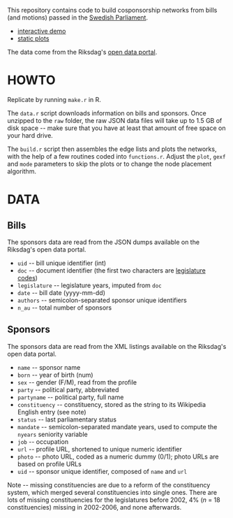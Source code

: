 This repository contains code to build cosponsorship networks from bills (and motions) passed in the [Swedish Parliament](http://www.riksdagen.se/).

- [interactive demo](http://briatte.org/riksdag)
- [static plots](http://briatte.org/riksdag/plots.html)

The data come from the Riksdag's [open data portal](http://data.riksdagen.se/).

# HOWTO

Replicate by running `make.r` in R.

The `data.r` script downloads information on bills and sponsors. Once unzipped to the `raw` folder, the raw JSON data files will take up to 1.5 GB of disk space -- make sure that you have at least that amount of free space on your hard drive.

The `build.r` script then assembles the edge lists and plots the networks, with the help of a few routines coded into `functions.r`. Adjust the `plot`, `gexf` and `mode` parameters to skip the plots or to change the node placement algorithm.

# DATA

## Bills

The sponsors data are read from the JSON dumps available on the Riksdag's open data portal.

- `uid` -- bill unique identifier (int)
- `doc` -- document identifier (the first two characters are [legislature codes](http://data.riksdagen.se/sv/sa-funkar-dokument-id))
- `legislature` -- legislature years, imputed from `doc`
- `date` -- bill date (yyyy-mm-dd)
- `authors` -- semicolon-separated sponsor unique identifiers
- `n_au` -- total number of sponsors

## Sponsors

The sponsors data are read from the XML listings available on the Riksdag's open data portal.

- `name` -- sponsor name
- `born` -- year of birth (num)
- `sex` -- gender (F/M), read from the profile
- `party` -- political party, abbreviated
- `partyname` -- political party, full name
- `constituency` -- constituency, stored as the string to its Wikipedia English entry (see note)
- `status` -- last parliamentary status
- `mandate` -- semicolon-separated mandate years, used to compute the `nyears` seniority variable
- `job` -- occupation
- `url` -- profile URL, shortened to unique numeric identifier
- `photo` -- photo URL, coded as a numeric dummy (0/1); photo URLs are based on profile URLs
- `uid` -- sponsor unique identifier, composed of `name` and `url`

Note -- missing constituencies are due to a reform of the constituency system, which merged several constituencies into single ones. There are lots of missing constituencies for the legislatures before 2002, 4% (_n_ = 18 constituencies) missing in 2002-2006, and none afterwards.
